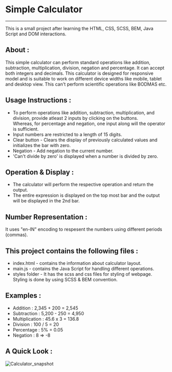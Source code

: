 # Simple Calculator
-------------------
This is a small project after learning the HTML, CSS, SCSS, BEM, Java Script and DOM interactions.

About :
-------
This simple calculator can perform standard operations like addition, subtraction, multiplication, division, negation and percentage. It can accept both integers and decimals.
This calculator is designed for responsive model and is suitable to work on different device widths like mobile, tablet and desktop view.
This can't perform scientific operations like BODMAS etc.

Usage Instructions :
------------------
- To perform operations like addition, subtraction, multiplication, and division, provide atleast 2 inputs by clicking on the buttons.  
Whereas, for percentage and negation, one input along will the operator is sufficient.  
- Input numbers are restricted to a length of 15 digits.  
- Clear button - Clears the display of previously calculated values and initializes the bar with zero.  
- Negation - Add negation to the current number.  
- 'Can't divide by zero' is displayed when a number is divided by zero.  

Operation & Display :
-------------------
- The calculator will perform the respective operation and return the output.  
- The entire expression is displayed on the top most bar and the output will be displayed in the 2nd bar.

Number Representation : 
---------------------
It uses "en-IN" encoding to respesent the numbers using different periods (commas).

This project contains the following files :
-----------------------------------------
- index.html - contains the information about calculator layout.  
- main.js - contains the Java Script for handling different operations.  
- styles folder - It has the scss and css files for styling of webpage. Styling is done by using SCSS & BEM convention.

Examples :
--------
- Addition : 2,345 + 200 = 2,545  
- Subtraction : 5,200 - 250 = 4,950  
- Multiplication : 45.6 x 3 = 136.8  
- Division : 100 / 5 = 20  
- Percentage : 5% = 0.05  
- Negation : 8 => -8

A Quick Look :
----------
![Calculator_snapshot](https://user-images.githubusercontent.com/91462437/138028151-d2fe9183-5e47-4683-8bf1-6a944c3cb1b1.PNG)
